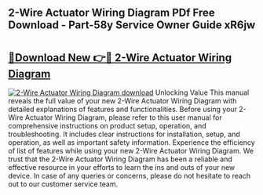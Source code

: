 ## 2-Wire Actuator Wiring Diagram PDf Free Download - Part-58y Service Owner Guide xR6jw

# <h2><a href="http://dflo07.blite.top/?on=2-Wire+Actuator+Wiring+Diagram">🔗Download New 👉🔴 2-Wire Actuator Wiring Diagram</a></h2>

[![2-Wire Actuator Wiring Diagram download](https://i.imgur.com/lujVjoI.png)](http://dflo07.blite.top/?on=2-Wire+Actuator+Wiring+Diagram)
Unlocking Value This manual reveals the full value of your new 2-Wire Actuator Wiring Diagram with detailed explanations of features and functionalities. Before using your 2-Wire Actuator Wiring Diagram, please refer to this user manual for comprehensive instructions on product setup, operation, and troubleshooting. It includes clear instructions for installation, setup, and operation, as well as important safety information. Experience the efficiency of list of features while using your new 2-Wire Actuator Wiring Diagram. We trust that the 2-Wire Actuator Wiring Diagram has been a reliable and effective resource in your efforts to learn the ins and outs of your new device. In case of any queries or concerns, please do not hesitate to reach out to our customer service team.
